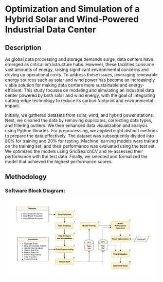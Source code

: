 # Optimization and Simulation of a Hybrid Solar and Wind-Powered Industrial Data Center

## Description
As global data processing and storage demands surge, data centers have emerged as critical infrastructure hubs. However, these facilities consume vast amounts of energy, raising significant environmental concerns and driving up operational costs. To address these issues, leveraging renewable energy sources such as solar and wind power has become an increasingly viable solution for making data centers more sustainable and energy-efficient. This study focuses on modeling and simulating an industrial data center powered by both solar and wind energy, with the goal of integrating cutting-edge technology to reduce its carbon footprint and environmental impact.

Initially, we gathered datasets from solar, wind, and hybrid power stations. Next, we cleaned the data by removing duplicates, correcting data types, and filtering outliers. We then enhanced data visualization and analysis using Python libraries. For preprocessing, we applied eight distinct methods to prepare the data effectively. The dataset was subsequently divided into 80% for training and 20% for testing. Machine learning models were trained on the training set, and their performance was evaluated using the test set. We optimized the models using GridSearchCV and re-assessed their performance with the test data. Finally, we selected and formalized the model that achieved the highest performance scores.


## Methodology

### Software Block Diagram:
![Model Workflow](Docs/block-diagram.png)

